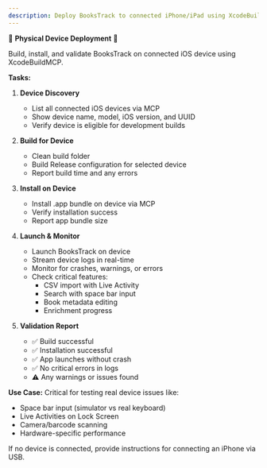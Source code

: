 ```yaml
---
description: Deploy BooksTrack to connected iPhone/iPad using XcodeBuildMCP
---
```


📱 **Physical Device Deployment** 📱

Build, install, and validate BooksTrack on connected iOS device using XcodeBuildMCP.

**Tasks:**

1. **Device Discovery**
   - List all connected iOS devices via MCP
   - Show device name, model, iOS version, and UUID
   - Verify device is eligible for development builds

2. **Build for Device**
   - Clean build folder
   - Build Release configuration for selected device
   - Report build time and any errors

3. **Install on Device**
   - Install .app bundle on device via MCP
   - Verify installation success
   - Report app bundle size

4. **Launch & Monitor**
   - Launch BooksTrack on device
   - Stream device logs in real-time
   - Monitor for crashes, warnings, or errors
   - Check critical features:
     - CSV import with Live Activity
     - Search with space bar input
     - Book metadata editing
     - Enrichment progress

5. **Validation Report**
   - ✅ Build successful
   - ✅ Installation successful
   - ✅ App launches without crash
   - ✅ No critical errors in logs
   - ⚠️ Any warnings or issues found

**Use Case:** Critical for testing real device issues like:
- Space bar input (simulator vs real keyboard)
- Live Activities on Lock Screen
- Camera/barcode scanning
- Hardware-specific performance

If no device is connected, provide instructions for connecting an iPhone via USB.
